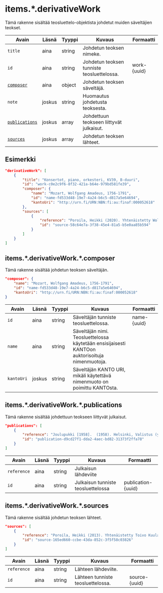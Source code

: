# items.\*.derivativeWork

Tämä rakenne sisältää teosluettelo-objektista johdetut muiden säveltäjien teokset.

| Avain | Läsnä | Tyyppi | Kuvaus | Formaatti |
| --- | --- | --- | --- | --- |
| `title` | aina | string | Johdetun teoksen nimeke. | |
| `id` | aina | string | Johdetun teoksen tunniste teosluettelossa. | work-{uuid} |
| [`composer`](#itemsderivativeworkcomposer) | aina | object | Johdetun teoksen säveltäjä. | |
| `note` | joskus | string | Huomautus johdetusta teoksesta. | |
| [`publications`](#itemsderivativeworkpublications) | joskus | array | Johdettuun teokseen liittyvät julkaisut. | |
| [`sources`](#itemsderivativeworksources) | joskus | array | Johdetun teoksen lähteet. | |

## Esimerkki

```JSON
"derivativeWork": [
    {
        "title": "Konsertot, piano, orkesteri, KV39, B-duuri",
        "id": "work-c0e2c9f6-8f32-421a-b64e-979bd581fe39",
        "composer": {
            "name": "Mozart, Wolfgang Amadeus, 1756-1791",
            "id": "name-fd533d48-19e7-4a24-b6c5-d817a5e64694",
            "kantoUri": "http://urn.fi/URN:NBN:fi:au:finaf:000052618"
        },
        "sources": [
            {
                "reference": "Poroila, Heikki (2020). Yhtenäistetty Wolfgang Amadeus Mozart. Teosten yhtenäistettyjen nimekkeiden ohjeluettelo. Helsinki, Suomen musiikkikirjastoyhdistys. Suomen musiikkikirjastoyhdistyksen julkaisusarja, 101. Kuudes korjattu painos, verkkoversio 3.0. ISBN 952-5363-00-7. ",
                "id": "source-58c64e7a-3f38-45e4-81a5-b5e0aa85b594"
            }
        ]
    }
]
```

## items.\*.derivativeWork.\*.composer

Tämä rakenne sisältää johdetun teoksen säveltäjän.

```JSON
"composer": {
    "name": "Mozart, Wolfgang Amadeus, 1756-1791",
    "id": "name-fd533d48-19e7-4a24-b6c5-d817a5e64694",
    "kantoUri": "http://urn.fi/URN:NBN:fi:au:finaf:000052618"
}
```

| Avain | Läsnä | Tyyppi | Kuvaus | Formaatti |
| --- | --- | --- | --- | --- |
| `id` | aina | string | Säveltäjän tunniste teosluettelossa. | name-{uuid} |
| `name` | aina | string | Säveltäjän nimi. Teosluettelossa käytetään ensisijaisesti KANTOon auktorisoituja nimenmuotoja. | |
| `kantoUri` | joskus | string | Säveltäjän KANTO URI, mikäli käytettävä nimenmuoto on poimittu KANTOsta. | |

## items.\*.derivativeWork.\*.publications

Tämä rakenne sisältää johdettuun teokseen liittyvät julkaisut.

```JSON
"publications": [
    {
        "reference": "Joulupukki [1958].  (1958). Helsinki, Valistus (yhtiö). ",
        "id": "publication-d9cd27f1-dda2-4aec-bd82-31373f2ffa78"
    }
]
```

| Avain | Läsnä | Tyyppi | Kuvaus | Formaatti |
| --- | --- | --- | --- | --- |
| `reference` | aina | string | Julkaisun lähdeviite | |
| `id` | aina | string | Julkaisun tunniste teosluettelossa | publication-{uuid} |

## items.\*.derivativeWork.\*.sources

Tämä rakenne sisältää johdetun teoksen lähteet.

```JSON
"sources": [
    {
        "reference": "Poroila, Heikki (2013). Yhtenäistetty Toivo Kuula. Teosten yhtenäistettyjen nimekkeiden ohjeluettelo. Helsinki, Suomen musiikkikirjastoyhdistys. Suomen musiikkikirjastoyhdistyksen julkaisusarja, 154. Toinen laitos, verkkoversio 1.0. ISBN 978-952-5363-53-1.",
        "id": "source-165ed660-ccbe-43da-852c-3f5f58c03826"
    }
]
```

| Avain | Läsnä | Tyyppi | Kuvaus | Formaatti |
| --- | --- | --- | --- | --- |
| `reference` | aina | string | Lähteen lähdeviite. | |
| `id` | aina | string | Lähteen tunniste teosluettelossa. | source-{uuid} |